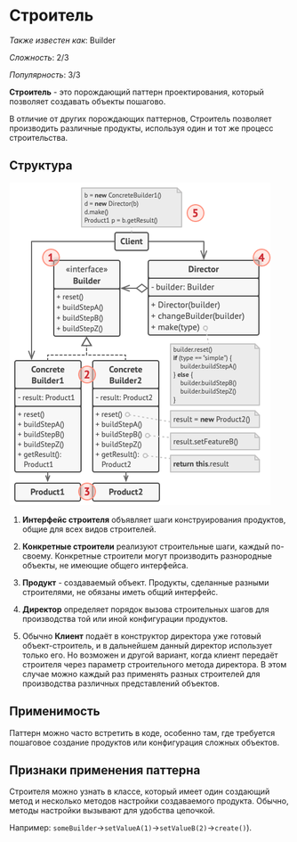 # Строитель

*Также известен как*: Builder

*Сложность*: 2/3

*Популярность*: 3/3

**Строитель** - это порождающий паттерн проектирования, который позволяет
создавать объекты пошагово.

В отличие от других порождающих паттернов, Строитель позволяет производить
различные продукты, используя один и тот же процесс строительства.

## Структура

![Структура](./images/builder.png)

1. **Интерфейс строителя** объявляет шаги конструирования продуктов, общие для
всех видов строителей.

2. **Конкретные строители** реализуют строительные шаги, каждый по-своему.
Конкретные строители могут производить разнородные объекты, не имеющие общего
интерфейса.

3. **Продукт** - создаваемый объект. Продукты, сделанные разными строителями,
не обязаны иметь общий интерфейс.

4. **Директор** определяет порядок вызова строительных шагов для производства
той или иной конфигурации продуктов.

5. Обычно **Клиент** подаёт в конструктор директора уже готовый
объект-строитель, и в дальнейшем данный директор использует только его. Но
возможен и другой вариант, когда клиент передаёт строителя через параметр
строительного метода директора. В этом случае можно каждый раз применять разных
строителей для производства различных представлений объектов.

## Применимость

Паттерн можно часто встретить в коде, особенно там, где требуется пошаговое
создание продуктов или конфигурация сложных объектов.

## Признаки применения паттерна

Строителя можно узнать в классе, который имеет один создающий метод и несколько
методов настройки создаваемого продукта. Обычно, методы настройки вызывают для
удобства цепочкой.

Например: `someBuilder`->`setValueA(1)`->`setValueB(2)`->`create()`).
